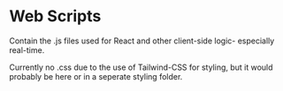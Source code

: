 # Web Scripts

Contain the .js files used for React and other client-side logic- especially real-time.

Currently no .css due to the use of Tailwind-CSS for styling, but it would probably be here or in a seperate styling folder.